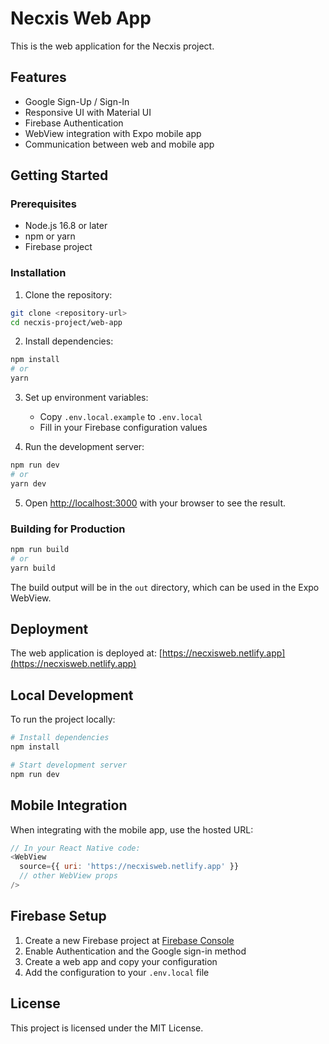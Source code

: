 # Necxis Web App

This is the web application for the Necxis project.

## Features

- Google Sign-Up / Sign-In
- Responsive UI with Material UI
- Firebase Authentication
- WebView integration with Expo mobile app
- Communication between web and mobile app

## Getting Started

### Prerequisites

- Node.js 16.8 or later
- npm or yarn
- Firebase project

### Installation

1. Clone the repository:
```bash
git clone <repository-url>
cd necxis-project/web-app
```

2. Install dependencies:
```bash
npm install
# or
yarn
```

3. Set up environment variables:
   - Copy `.env.local.example` to `.env.local`
   - Fill in your Firebase configuration values

4. Run the development server:
```bash
npm run dev
# or
yarn dev
```

5. Open [http://localhost:3000](http://localhost:3000) with your browser to see the result.

### Building for Production

```bash
npm run build
# or
yarn build
```

The build output will be in the `out` directory, which can be used in the Expo WebView.

## Deployment

The web application is deployed at: [https://necxisweb.netlify.app](https://necxisweb.netlify.app)

## Local Development

To run the project locally:

```bash
# Install dependencies
npm install

# Start development server
npm run dev
```

## Mobile Integration

When integrating with the mobile app, use the hosted URL:

```javascript
// In your React Native code:
<WebView 
  source={{ uri: 'https://necxisweb.netlify.app' }}
  // other WebView props
/>
```

## Firebase Setup

1. Create a new Firebase project at [Firebase Console](https://console.firebase.google.com/)
2. Enable Authentication and the Google sign-in method
3. Create a web app and copy your configuration
4. Add the configuration to your `.env.local` file

## License

This project is licensed under the MIT License. 
